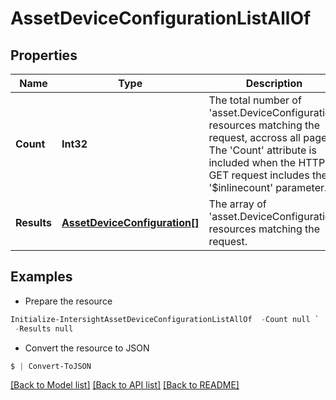 # AssetDeviceConfigurationListAllOf
## Properties

Name | Type | Description | Notes
------------ | ------------- | ------------- | -------------
**Count** | **Int32** | The total number of &#39;asset.DeviceConfiguration&#39; resources matching the request, accross all pages. The &#39;Count&#39; attribute is included when the HTTP GET request includes the &#39;$inlinecount&#39; parameter. | [optional] 
**Results** | [**AssetDeviceConfiguration[]**](AssetDeviceConfiguration.md) | The array of &#39;asset.DeviceConfiguration&#39; resources matching the request. | [optional] 

## Examples

- Prepare the resource
```powershell
Initialize-IntersightAssetDeviceConfigurationListAllOf  -Count null `
 -Results null
```

- Convert the resource to JSON
```powershell
$ | Convert-ToJSON
```

[[Back to Model list]](../README.md#documentation-for-models) [[Back to API list]](../README.md#documentation-for-api-endpoints) [[Back to README]](../README.md)

